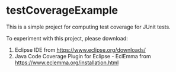 # testCoverageExample
This is a simple project for computing test coverage for JUnit tests. 

To experiment with this project, please download:

1) Eclipse IDE from https://www.eclipse.org/downloads/
2) Java Code Coverage Plugin for Eclipse - EclEmma from https://www.eclemma.org/installation.html
